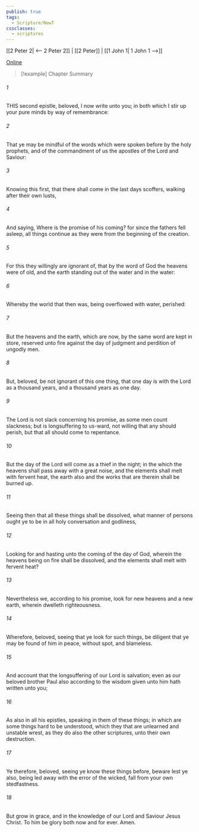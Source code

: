 ```yaml
---
publish: true
tags:
  - Scripture/NewT
cssclasses:
  - scriptures
---
```

[[2 Peter 2| <-- 2 Peter 2]] | [[2 Peter]] | [[1 John 1| 1 John 1 -->]]

[Online](https://churchofjesuschrist.org/study/scriptures/nt/2-pet/3?lang=eng)

>[!example] Chapter Summary
>
###### 1
THIS second epistle, beloved, I now write unto you; in both which I stir up your pure minds by way of remembrance:
###### 2
That ye may be mindful of the words which were spoken before by the holy prophets, and of the commandment of us the apostles of the Lord and Saviour:
###### 3
Knowing this first, that there shall come in the last days scoffers, walking after their own lusts,
###### 4
And saying, Where is the promise of his coming? for since the fathers fell asleep, all things continue as they were from the beginning of the creation.
###### 5
For this they willingly are ignorant of, that by the word of God the heavens were of old, and the earth standing out of the water and in the water:
###### 6
Whereby the world that then was, being overflowed with water, perished:
###### 7
But the heavens and the earth, which are now, by the same word are kept in store, reserved unto fire against the day of judgment and perdition of ungodly men.
###### 8
But, beloved, be not ignorant of this one thing, that one day is with the Lord as a thousand years, and a thousand years as one day.
###### 9
The Lord is not slack concerning his promise, as some men count slackness; but is longsuffering to us-ward, not willing that any should perish, but that all should come to repentance.
###### 10
But the day of the Lord will come as a thief in the night; in the which the heavens shall pass away with a great noise, and the elements shall melt with fervent heat, the earth also and the works that are therein shall be burned up.
###### 11
Seeing then that all these things shall be dissolved, what manner of persons ought ye to be in all holy conversation and godliness,
###### 12
Looking for and hasting unto the coming of the day of God, wherein the heavens being on fire shall be dissolved, and the elements shall melt with fervent heat?
###### 13
Nevertheless we, according to his promise, look for new heavens and a new earth, wherein dwelleth righteousness.
###### 14
Wherefore, beloved, seeing that ye look for such things, be diligent that ye may be found of him in peace, without spot, and blameless.
###### 15
And account that the longsuffering of our Lord is salvation; even as our beloved brother Paul also according to the wisdom given unto him hath written unto you;
###### 16
As also in all his epistles, speaking in them of these things; in which are some things hard to be understood, which they that are unlearned and unstable wrest, as they do also the other scriptures, unto their own destruction.
###### 17
Ye therefore, beloved, seeing ye know these things before, beware lest ye also, being led away with the error of the wicked, fall from your own stedfastness.
###### 18
But grow in grace, and in the knowledge of our Lord and Saviour Jesus Christ. To him be glory both now and for ever. Amen.




